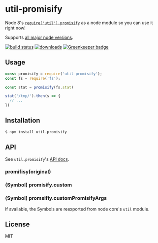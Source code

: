 
# util-promisify

Node 8's [`require('util').promisify`](https://nodejs.org/api/util.html#util_util_promisify_original) as a node module so you can use it right now!

Supports [all major node versions](https://github.com/nodejs/LTS#lts-schedule1).

[![build status](https://secure.travis-ci.org/juliangruber/util-promisify.svg)](http://travis-ci.org/juliangruber/util-promisify)
[![downloads](https://img.shields.io/npm/dm/util-promisify.svg)](https://www.npmjs.org/package/util-promisify)
[![Greenkeeper badge](https://badges.greenkeeper.io/juliangruber/util-promisify.svg)](https://greenkeeper.io/)

## Usage

```js
const promisify = require('util-promisify');
const fs = require('fs');

const stat = promisify(fs.stat)

stat('/tmp/').then(s => {
  // ...
})
```

## Installation

```bash
$ npm install util-promisify
```

## API

See `util.promisify`'s [API docs](https://nodejs.org/api/util.html#util_util_promisify_original).

### promifisy(original)
### (Symbol) promisify.custom
### (Symbol) promsifiy.customPromisifyArgs

If available, the Symbols are reexported from node core's `util` module.

## License

MIT
